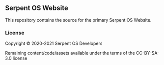## Serpent OS Website

This repository contains the source for the primary Serpent OS Website.

### License

Copyright © 2020-2021 Serpent OS Developers

Remaining content/code/assets available under the terms of the CC-BY-SA-3.0 license
